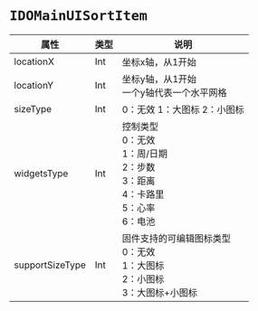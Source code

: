 # `IDOMainUISortItem`

| 属性        | 类型    | 说明         |
| ----------- | ------- | ------------ |
| locationX | Int | 坐标x轴，从1开始 |
| locationY | Int | 坐标y轴，从1开始<br/>一个y轴代表一个水平网格 |
| sizeType | Int | 0：无效 1：大图标 2：小图标 |
| widgetsType | Int | 控制类型<br/>0：无效<br/>1：周/日期<br/>2：步数<br/>3：距离<br/>4：卡路里<br/>5：心率<br/>6：电池 |
| supportSizeType | Int | 固件支持的可编辑图标类型<br/>0：无效<br/>1：大图标<br/>2：小图标<br/>3：大图标+小图标<br/> |
